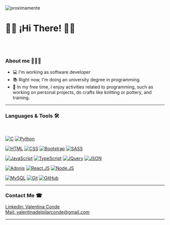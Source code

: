 <img src="https://github.com/valentinaconde/valentinaconde/blob/main/moon-5383710_1280.jpg" alt="proximamente" height="auto">


# <div class="text-center">👋🏻 ¡Hi There! 👋🏻 </div>
<br><br>

### About me 👩🏻‍💻
- 💻 I’m working as software developer
- 📚 Right now, I'm doing an university degree in programming.
- 🌴 In my free time, I enjoy activities related to programming, such as working on personal projects, do crafts like knitting or pottery, and training.

  
<hr>

### Languages & Tools 🛠

<br>

[![C](https://img.shields.io/badge/Lenguaje_C_(basico)-6588F5?style=for-the-badge&logo=C&logoColor=white&labelColor=101010)]()
[![Python](https://img.shields.io/badge/Python_(basico)-F5E23F?style=for-the-badge&logo=python&logoColor=white&labelColor=101010)]()


[![HTML](https://img.shields.io/badge/HTML-FF7F00?style=for-the-badge&logo=html5&logoColor=white&labelColor=101010)]()
[![CSS](https://img.shields.io/badge/CSS-008080?style=for-the-badge&logo=css3&logoColor=white&labelColor=101010)]()
[![Bootstrap](https://img.shields.io/badge/Bootstrap-78288C?style=for-the-badge&logo=bootstrap&logoColor=white&labelColor=101010)]()
[![SASS](https://img.shields.io/badge/SASS-FFC0CB?style=for-the-badge&logo=SASS&logoColor=white&labelColor=101010)]()

[![JavaScript](https://img.shields.io/badge/JavaScript-F7DF1E?style=for-the-badge&logo=javascript&logoColor=white&labelColor=101010)]()
[![TypeScript](https://img.shields.io/badge/TypeScript-17ABC9?style=for-the-badge&logo=typescript&logoColor=white&labelColor=101010)]()
[![JQuery](https://img.shields.io/badge/JQuery-087519?style=for-the-badge&logo=jquery&logoColor=white&labelColor=101010)]()
[![JSON](https://img.shields.io/badge/JSON-6B6363?style=for-the-badge&logo=JSON&logoColor=white&labelColor=101010)]()

[![Adonis](https://img.shields.io/badge/Adonis.JS-FF5733?style=for-the-badge&logo=angular&logoColor=white&labelColor=101010)]()
[![React.JS](https://img.shields.io/badge/React.JS-0CB7F2?style=for-the-badge&logo=react&logoColor=white&labelColor=101010)]()
[![Node.JS](https://img.shields.io/badge/Node.JS-35C137?style=for-the-badge&logo=node.js&logoColor=white&labelColor=101010)]()


[![MySQL](https://img.shields.io/badge/SQL-4479A1?style=for-the-badge&logo=mysql&logoColor=white&labelColor=101010)]()
[![Git](https://img.shields.io/badge/Git-FF5733?style=for-the-badge&logo=git&logoColor=white&labelColor=101010)]()
[![GitHub](https://img.shields.io/badge/GitHub-000000?style=for-the-badge&logo=github&logoColor=white&labelColor=101010)]()

<hr>



### Contact Me ☎
<a href="https://www.linkedin.com/in/valentinaconde/" target="_blank">Linkedin: Valentina Conde</a> 
<br>
<a href="mailto:valentinadelpilarconde@gmail.com" target="_blank">Mail: valentinadelpilarconde@gmail.com</a> 
<br>




<hr>

<!--


** <img src="https://github.com/valendelpilar/valendelpilar/blob/29cd7029875dd80db484f8b8967b0cfaa5e6c86b/estudios.png" alt="estudios" width="300px" height="auto">

** # <a href="https://valentinaconde.github.io/portfolio/" target="_blank"> LINK A MI PORTFOLIO</a> 
<img src="https://github.com/valendelpilar/valendelpilar/blob/eec946f37eaf7621e2c41ac79d594cc25c4b4f4f/proximamente.png" alt="proximamente" width="300px" height="auto">




[![EcmaScript](https://img.shields.io/badge/ES-Ecmascript-F9E65E?style=for-the-badge&logo=javascript&logoColor=white&labelColor=101010)]()

[![MongoDB](https://img.shields.io/badge/MongoDB-08933F?style=for-the-badge&logo=MongoDB&logoColor=white&labelColor=101010)]()


**















**valendelpilar/valendelpilar** is a ✨ _special_ ✨ repository because its `README.md` (this file) appears on your GitHub profile.

<img src="https://github.com/valentinaconde/valentinaconde/blob/dcb91b2fae16757d878da8b236749ce82af685c1/proyectos.png" alt="proyectos" width="300px" height="auto">

<br>


<a href="https://github.com/valentinaconde/delaika"><img src="https://github.com/valentinaconde/delaika/blob/4ea37b7997b2ace8dd6dc27ce31420c944def365/multimedia/logotipo.png"></a>

Pagina de recetas sin gluten.

<br><br>

<a href="https://github.com/valentinaconde/parallax"><img src="https://github.com/valentinaconde/parallax/blob/de2c8230eb79de44f7fbf1c18dd9dfa3925bfae1/multimedia/parallax.png"></a>

Pagina estilo Parallax

<br><br>

<a href="https://github.com/valentinaconde/portfolio"><img src="https://github.com/valentinaconde/valentinaconde/blob/f0a2a33d1b240f4e10c1fe5904d2a241c1f88686/portfolio.png"></a>

Portfolio personal

<br><br>

<a href="https://github.com/valentinaconde/boniata"><img src="https://github.com/valentinaconde/boniata/blob/f0e23b8b58eb277f66e6fd9d31109c6ce7300509/multimedia/boniata_flyer.png" style="width:500px"></a>

Pagina web-shop de dietetica

<br><br>

<a href="https://github.com/valentinaconde/barchuk_SE"><img src="https://github.com/valentinaconde/barchuk_SE/blob/d442f3211e4c61865aadc1347ac12b74525ba4df/logotipo.png"></a>

Catalogo de cosmeticos. (En proceso...)



Here are some ideas to get you started:

- 🔭 I’m currently working on ...
- 🌱 I’m currently learning ...
- 👯 I’m looking to collaborate on ...
- 🤔 I’m looking for help with ...
- 💬 Ask me about ...
- 📫 How to reach me: ...
- 😄 Pronouns: ...
- ⚡ Fun fact: ...
-->
